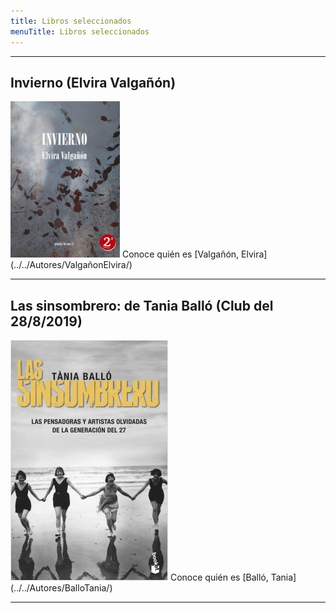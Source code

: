 ```yaml
---
title: Libros seleccionados
menuTitle: Libros seleccionados
---
```

***
## Invierno (Elvira Valgañón)
!["Imagen no encontrada"](../../posts/2019-04-02--Invierno/Invierno.jpg/)
Conoce quién es [Valgañón, Elvira] (../../Autores/ValgañonElvira/)
***
## Las sinsombrero: de Tania Balló (Club del 28/8/2019)
!["Imagen no encontrada"](../../posts/2019-08-28--Las-sin-sombrero/Las-sin-sombrero.jpg/)
Conoce quién es [Balló, Tania] (../../Autores/BalloTania/)
***